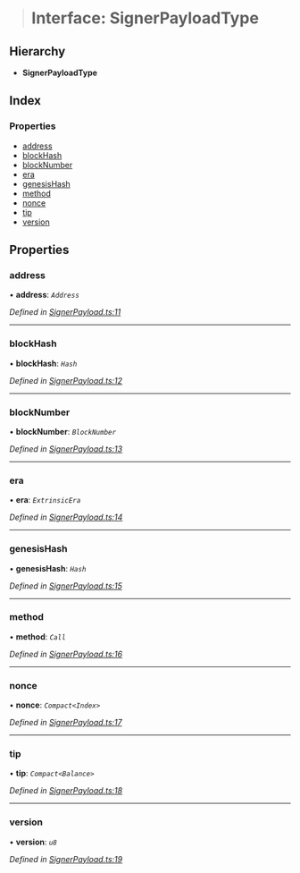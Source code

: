 > # Interface: SignerPayloadType

## Hierarchy

* **SignerPayloadType**

## Index

### Properties

* [address](_signerpayload_.signerpayloadtype.md#address)
* [blockHash](_signerpayload_.signerpayloadtype.md#blockhash)
* [blockNumber](_signerpayload_.signerpayloadtype.md#blocknumber)
* [era](_signerpayload_.signerpayloadtype.md#era)
* [genesisHash](_signerpayload_.signerpayloadtype.md#genesishash)
* [method](_signerpayload_.signerpayloadtype.md#method)
* [nonce](_signerpayload_.signerpayloadtype.md#nonce)
* [tip](_signerpayload_.signerpayloadtype.md#tip)
* [version](_signerpayload_.signerpayloadtype.md#version)

## Properties

###  address

• **address**: *`Address`*

*Defined in [SignerPayload.ts:11](https://github.com/polkadot-js/api/blob/09ee77d/packages/api/src/SignerPayload.ts#L11)*

___

###  blockHash

• **blockHash**: *`Hash`*

*Defined in [SignerPayload.ts:12](https://github.com/polkadot-js/api/blob/09ee77d/packages/api/src/SignerPayload.ts#L12)*

___

###  blockNumber

• **blockNumber**: *`BlockNumber`*

*Defined in [SignerPayload.ts:13](https://github.com/polkadot-js/api/blob/09ee77d/packages/api/src/SignerPayload.ts#L13)*

___

###  era

• **era**: *`ExtrinsicEra`*

*Defined in [SignerPayload.ts:14](https://github.com/polkadot-js/api/blob/09ee77d/packages/api/src/SignerPayload.ts#L14)*

___

###  genesisHash

• **genesisHash**: *`Hash`*

*Defined in [SignerPayload.ts:15](https://github.com/polkadot-js/api/blob/09ee77d/packages/api/src/SignerPayload.ts#L15)*

___

###  method

• **method**: *`Call`*

*Defined in [SignerPayload.ts:16](https://github.com/polkadot-js/api/blob/09ee77d/packages/api/src/SignerPayload.ts#L16)*

___

###  nonce

• **nonce**: *`Compact<Index>`*

*Defined in [SignerPayload.ts:17](https://github.com/polkadot-js/api/blob/09ee77d/packages/api/src/SignerPayload.ts#L17)*

___

###  tip

• **tip**: *`Compact<Balance>`*

*Defined in [SignerPayload.ts:18](https://github.com/polkadot-js/api/blob/09ee77d/packages/api/src/SignerPayload.ts#L18)*

___

###  version

• **version**: *`u8`*

*Defined in [SignerPayload.ts:19](https://github.com/polkadot-js/api/blob/09ee77d/packages/api/src/SignerPayload.ts#L19)*